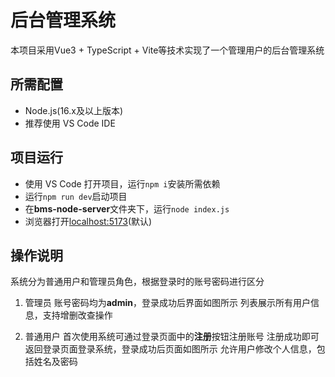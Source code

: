 # 后台管理系统

本项目采用Vue3 + TypeScript + Vite等技术实现了一个管理用户的后台管理系统

## 所需配置
- Node.js(16.x及以上版本)
- 推荐使用 VS Code IDE

## 项目运行
- 使用 VS Code 打开项目，运行`npm i`安装所需依赖
- 运行`npm run dev`启动项目
- 在**bms-node-server**文件夹下，运行`node index.js`
- 浏览器打开[localhost:5173](htttp://localhost:5173/)(默认)

## 操作说明
系统分为普通用户和管理员角色，根据登录时的账号密码进行区分

1. 管理员
	账号密码均为**admin**，登录成功后界面如图所示
	列表展示所有用户信息，支持增删改查操作
	
2. 普通用户
    首次使用系统可通过登录页面中的**注册**按钮注册账号
    注册成功即可返回登录页面登录系统，登录成功后页面如图所示
    允许用户修改个人信息，包括姓名及密码
